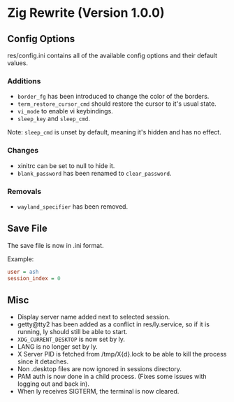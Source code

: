 # Zig Rewrite (Version 1.0.0)

## Config Options

res/config.ini contains all of the available config options and their default values.

### Additions

+ `border_fg` has been introduced to change the color of the borders.
+ `term_restore_cursor_cmd` should restore the cursor to it's usual state.
+ `vi_mode` to enable vi keybindings.
+ `sleep_key` and `sleep_cmd`.

Note: `sleep_cmd` is unset by default, meaning it's hidden and has no effect. 

### Changes

+ xinitrc can be set to null to hide it.
+ `blank_password` has been renamed to `clear_password`.

### Removals

+ `wayland_specifier` has been removed.

## Save File

The save file is now in .ini format.

Example:

```ini
user = ash
session_index = 0
```

## Misc

+ Display server name added next to selected session.
+ getty@tty2 has been added as a conflict in res/ly.service, so if it is running, ly should still be able to start.
+ `XDG_CURRENT_DESKTOP` is now set by ly.
+ LANG is no longer set by ly.
+ X Server PID is fetched from /tmp/X{d}.lock to be able to kill the process since it detaches.
+ Non .desktop files are now ignored in sessions directory.
+ PAM auth is now done in a child process. (Fixes some issues with logging out and back in).
+ When ly receives SIGTERM, the terminal is now cleared.
